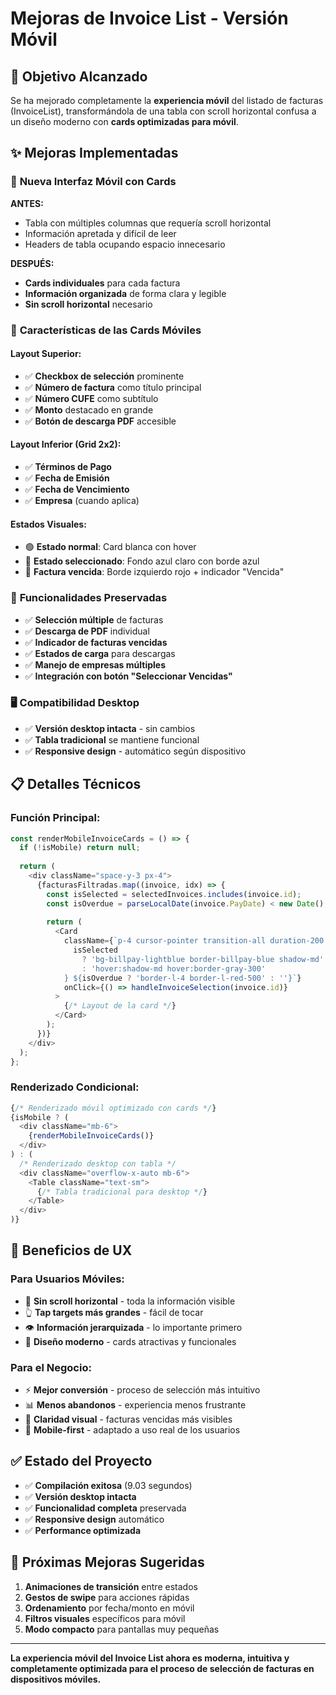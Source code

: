 # Mejoras de Invoice List - Versión Móvil

## 🎯 Objetivo Alcanzado

Se ha mejorado completamente la **experiencia móvil** del listado de facturas (InvoiceList), transformándola de una tabla con scroll horizontal confusa a un diseño moderno con **cards optimizadas para móvil**.

## ✨ Mejoras Implementadas

### 📱 **Nueva Interfaz Móvil con Cards**

**ANTES:**
- Tabla con múltiples columnas que requería scroll horizontal
- Información apretada y difícil de leer
- Headers de tabla ocupando espacio innecesario

**DESPUÉS:**
- **Cards individuales** para cada factura
- **Información organizada** de forma clara y legible
- **Sin scroll horizontal** necesario

### 🎨 **Características de las Cards Móviles**

#### **Layout Superior:**
- ✅ **Checkbox de selección** prominente
- ✅ **Número de factura** como título principal
- ✅ **Número CUFE** como subtítulo
- ✅ **Monto** destacado en grande
- ✅ **Botón de descarga PDF** accesible

#### **Layout Inferior (Grid 2x2):**
- ✅ **Términos de Pago**
- ✅ **Fecha de Emisión**
- ✅ **Fecha de Vencimiento**
- ✅ **Empresa** (cuando aplica)

#### **Estados Visuales:**
- 🟢 **Estado normal**: Card blanca con hover
- 🔵 **Estado seleccionado**: Fondo azul claro con borde azul
- 🔴 **Factura vencida**: Borde izquierdo rojo + indicador "Vencida"

### 🚀 **Funcionalidades Preservadas**

- ✅ **Selección múltiple** de facturas
- ✅ **Descarga de PDF** individual
- ✅ **Indicador de facturas vencidas**
- ✅ **Estados de carga** para descargas
- ✅ **Manejo de empresas múltiples**
- ✅ **Integración con botón "Seleccionar Vencidas"**

### 🖥️ **Compatibilidad Desktop**

- ✅ **Versión desktop intacta** - sin cambios
- ✅ **Tabla tradicional** se mantiene funcional
- ✅ **Responsive design** - automático según dispositivo

## 📋 **Detalles Técnicos**

### **Función Principal:**
```typescript
const renderMobileInvoiceCards = () => {
  if (!isMobile) return null;
  
  return (
    <div className="space-y-3 px-4">
      {facturasFiltradas.map((invoice, idx) => {
        const isSelected = selectedInvoices.includes(invoice.id);
        const isOverdue = parseLocalDate(invoice.PayDate) < new Date();
        
        return (
          <Card 
            className={`p-4 cursor-pointer transition-all duration-200 ${
              isSelected 
                ? 'bg-billpay-lightblue border-billpay-blue shadow-md' 
                : 'hover:shadow-md hover:border-gray-300'
            } ${isOverdue ? 'border-l-4 border-l-red-500' : ''}`}
            onClick={() => handleInvoiceSelection(invoice.id)}
          >
            {/* Layout de la card */}
          </Card>
        );
      })}
    </div>
  );
};
```

### **Renderizado Condicional:**
```typescript
{/* Renderizado móvil optimizado con cards */}
{isMobile ? (
  <div className="mb-6">
    {renderMobileInvoiceCards()}
  </div>
) : (
  /* Renderizado desktop con tabla */
  <div className="overflow-x-auto mb-6">
    <Table className="text-sm">
      {/* Tabla tradicional para desktop */}
    </Table>
  </div>
)}
```

## 🎯 **Beneficios de UX**

### **Para Usuarios Móviles:**
- 📱 **Sin scroll horizontal** - toda la información visible
- 👆 **Tap targets más grandes** - fácil de tocar
- 👁️ **Información jerarquizada** - lo importante primero
- 🎨 **Diseño moderno** - cards atractivas y funcionales

### **Para el Negocio:**
- ⚡ **Mejor conversión** - proceso de selección más intuitivo
- 📊 **Menos abandonos** - experiencia menos frustrante
- 🎯 **Claridad visual** - facturas vencidas más visibles
- 📱 **Mobile-first** - adaptado a uso real de los usuarios

## ✅ **Estado del Proyecto**

- ✅ **Compilación exitosa** (9.03 segundos)
- ✅ **Versión desktop intacta** 
- ✅ **Funcionalidad completa** preservada
- ✅ **Responsive design** automático
- ✅ **Performance optimizada**

## 🔮 **Próximas Mejoras Sugeridas**

1. **Animaciones de transición** entre estados
2. **Gestos de swipe** para acciones rápidas
3. **Ordenamiento** por fecha/monto en móvil
4. **Filtros visuales** específicos para móvil
5. **Modo compacto** para pantallas muy pequeñas

---

**La experiencia móvil del Invoice List ahora es moderna, intuitiva y completamente optimizada para el proceso de selección de facturas en dispositivos móviles.**
